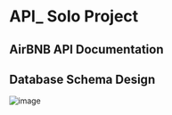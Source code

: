 # API_ Solo Project


## AirBNB API Documentation
## Database Schema Design

![image](https://github.com/user-attachments/assets/94ffd94b-9655-4902-ac04-9bb99406fc8d)

